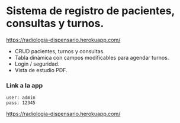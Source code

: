 # Sistema de registro de pacientes, consultas y turnos.

<https://radiologia-dispensario.herokuapp.com/>

- CRUD pacientes, turnos y consultas.
- Tabla dinámica con campos modificables para agendar turnos.
- Login / seguridad.
- Vista de estudio PDF.

### Link a la app
```
user: admin
pass: 12345
```
<https://radiologia-dispensario.herokuapp.com/>
